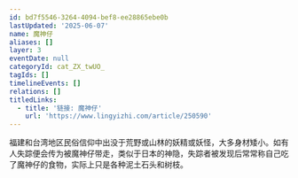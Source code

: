 ```yaml
---
id: bd7f5546-3264-4094-bef8-ee28865ebe0b
lastUpdated: '2025-06-07'
name: 魔神仔
aliases: []
layer: 3
eventDate: null
categoryId: cat_ZX_twUO_
tagIds: []
timelineEvents: []
relations: []
titledLinks:
  - title: '链接: 魔神仔'
    url: 'https://www.lingyizhi.com/article/250590'
---
```

福建和台湾地区民俗信仰中出没于荒野或山林的妖精或妖怪，大多身材矮小。如有人失踪便会传为被魔神仔带走，类似于日本的神隐，失踪者被发现后常常称自己吃了魔神仔的食物，实际上只是各种泥土石头和树枝。
